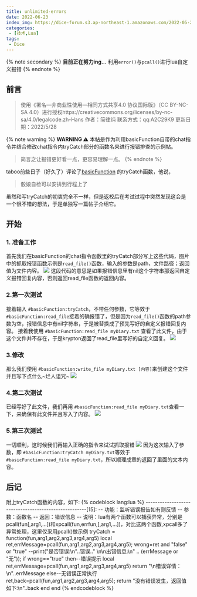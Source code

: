 ```yaml
---
title: unlimited-errors
date: 2022-06-23
index_img: https://dice-forum.s3.ap-northeast-1.amazonaws.com/2022-05-28/1653713607-498189-screenshot-2022-05-28-12-41-00-92.jpg
categories:
 - [技术,Lua]
tags:
 - Dice
---
```



{% note secondary %}
**目前正在努力ing...**
利用`error()`与`pcall()`进行lua自定义报错
{% endnote %}

## 前言
> 使用《署名—非商业性使用—相同方式共享4.0 协议国际版》（CC BY-NC-SA 4.0）进行授权https://creativecommons.org/licenses/by-nc-sa/4.0/legalcode.zh-Hans
作者：简律纯
联系方式：qq:A2C29K9
更新日期：2022/5/28


{% note warning %}
**WARNING ⚠️**
本帖是作为利用basicFunction自带的chat指令并结合修改chat指令内tryCatch部分的函数名来进行报错排查的示例帖。
> 简言之让报错更好看一点，更容易理解一点。
{% endnote %}

taboo前些日子（好久了）评论了[basicFunction](https://forum.kokona.tech/d/1147-zhi-ling-jiao-ben-kuo-zhan-han-shu-ku-chi-xu-zhou-geng) 的tryCatch函数，他说，

> 骰娘自检可以安排到行程上了

虽然和写tryCatch的初衷完全不一样，但是返校后在考试过程中突然发现这会是一个很不错的想法，于是单独写一篇帖子介绍它。

## 开始
### 1. 准备工作
首先我们在basicFunction的chat指令函数里的tryCatch部分写上这些代码，图片中的抓取报错函数示例是`read_file()`函数，输入的参数是path，文件路径；返回值为文件内容。
![](https://dice-forum.s3.ap-northeast-1.amazonaws.com/2022-05-28/1653713607-498189-screenshot-2022-05-28-12-41-00-92.jpg)
这段代码的意思是如果报错信息里有nil这个字符串那返回自定义报错回复内容，否则返回read_file函数的返回内容。


### 2.第一次测试
接着输入 `#basicFunction:tryCatch`，不带任何参数，它等效于 `#basicFunction:read_file`接着的确报错了，但是因为`read_file()`函数的path参数为空，报错信息中有nil字符串，于是被替换成了预先写好的自定义报错回复内容。
接着我使用 `#basicFunction:read_file myDiary.txt` 查看了此文件，由于这个文件并不存在，于是krypton返回了read_file里写好的自定义回复。
![](https://dice-forum.s3.ap-northeast-1.amazonaws.com/2022-05-28/1653713518-807281-74092e56946e00a4.png)


### 3.修改
那么我们使用 `#basicFunction:write_file myDiary.txt [内容]`来创建这个文件并且写下点什么~烂人诅咒~
![](https://dice-forum.s3.ap-northeast-1.amazonaws.com/2022-05-28/1653713557-476439-432aa460c37a0fe9.png)


### 4.第二次测试
已经写好了此文件，我们再用 `#basicFunction:read_file myDiary.txt`查看一下，来确保有此文件并且写入了内容。
![](https://dice-forum.s3.ap-northeast-1.amazonaws.com/2022-05-28/1653713564-665112-3aa06a678e8679f3.png)


### 5.第三次测试
一切顺利，这时候我们再输入正确的指令来试试抓取报错
![](https://dice-forum.s3.ap-northeast-1.amazonaws.com/2022-05-28/1653713588-190887-7b41211a21a97483.png)
因为这次输入了参数，即 `#basicFunction:tryCatch myDiary.txt`等效于 `#basicFunction:read_file myDiary.txt`，所以顺理成章的返回了里面的文本内容。


## 后记
附上tryCatch函数的内容，如下:
{% codeblock lang:lua %}
-----------------------------------------------------[15]:
-- 功能：监听错误报告如有则反馈
-- 参数：函数名
-- 返回：错误信息
-- 说明：lua有两个函数可以捕获异常，分别是pcall(fun[,arg1,...])和xpcall(fun,errfun,[,arg1,...])，对比这两个函数,xpcall多了异常处理，这里仅采用pcall()做示例
tryCatch = function(fun,arg1,arg2,arg3,arg4,arg5)
  local ret,errMessage=pcall(fun,arg1,arg2,arg3,arg4,arg5);
  wrong=ret and "false" or "true"
  --print("是否错误:\n"..错误.." \n\n出错信息:\n" .. (errMessage or "无"));
  if wrong=="true" then--错误提示
    local ret,errMessage=pcall(fun,arg1,arg2,arg3,arg4,arg5)
    return "\n错误详情：\n"..errMessage
  else--无错误正常执行
    ret,back=pcall(fun,arg1,arg2,arg3,arg4,arg5);
    return "没有错误发生，返回值如下:\n"..back
  end
end
{% endcodeblock %}


<script src="https://utteranc.es/client.js"
        repo="cypress0522/cypress0522.github.io"
        issue-term="pathname"
        theme="github-light"
        crossorigin="anonymous"
        async>
</script>